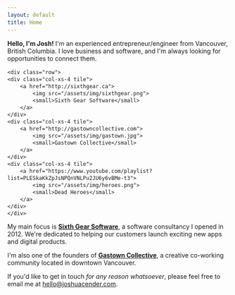 ```yaml
---
layout: default
title: Home
---
```


**Hello, I'm Josh!** I'm an experienced entrepreneur/engineer from
Vancouver, British Columbia. I love business and software, and I'm
always looking for opportunities to connect them.


<div class="project-logos">

    <div class="row">
    <div class="col-xs-4 tile">
        <a href="http://sixthgear.ca">
            <img src="/assets/img/sixthgear.png">
            <small>Sixth Gear Software</small>
        </a>
    </div>
    <div class="col-xs-4 tile">
        <a href="http://gastowncollective.com">
            <img src="/assets/img/gastown.jpg">
            <small>Gastown Collective</small>
        </a>
    </div>
    <div class="col-xs-4 tile">
        <a href="https://www.youtube.com/playlist?list=PLESkaKkZpJsNPQnVNLPu2JU6y6vBMe-t3">
            <img src="/assets/img/heroes.png">
            <small>Dead Heroes</small>
        </a>
    </div>
    </div>
</div>

My main focus is **[Sixth Gear Software][1]**, a software consultancy I opened in 2012.
We're dedicated to helping our customers launch exciting new apps and digital products.

I'm also one of the founders of **[Gastown Collective][2]**, a creative co-working
community located in downtown Vancouver.

If you'd like to get in touch *for any reason whatsoever*, please feel free
to email me at hello@joshuacender.com.

[1]: http://sixthgear.ca "Sixth Gear Software Inc."
[2]: http://gastowncollective.com "Gastown Collective"
